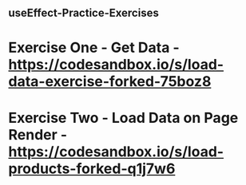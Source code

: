 ## useEffect-Practice-Exercises

# Exercise One - Get Data - https://codesandbox.io/s/load-data-exercise-forked-75boz8
# Exercise Two - Load Data on Page Render - https://codesandbox.io/s/load-products-forked-q1j7w6
